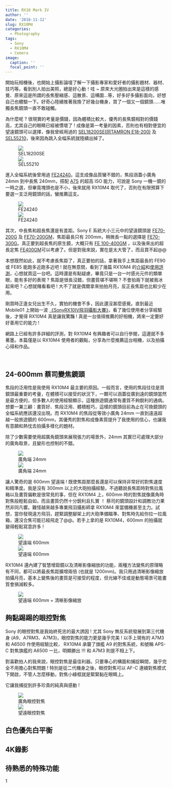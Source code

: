 ```yaml
---
title: RX10 Mark IV
author: ''
date: '2018-11-12'
slug: RX10M4
categories:
  - Photography
tags:
  - Sony
  - RX10M4
  - Cemera
image:
  caption: ''
  focal_point: ''
---
```

開始玩相機後，也開始上攝影論壇了解一下攝影專家和愛好者的攝影題材、器材、技巧等。看到別人拍出美照，總是好心動！哇 ~ 原來大光圈拍出來是這樣的感覺、原來這是所謂的長焦壓縮感、這散景、這構圖...等，好多好多攝影面向，好想自己也體驗一下。好奇心陸續推著我換了好幾台機身，買了一個又一個鏡頭......唯獨長焦鏡頭一直不敢碰觸。

為什麼呢 ? 很現實的考量是價錢，因為體積比較大，優秀的長焦鏡相對的價錢高，尤其自己的眼睛已經被慣壞了 ! 成像是第一考量的因素，否則也有相對便宜的望遠鏡頭可以選擇，像我曾經用過的 [SEL18200SE(同TAMRON E18-200)](https://www.mobile01.com/topicdetail.php?f=254&t=2511877&p=1) 及 [SEL55210](https://www.mobile01.com/topicdetail.php?f=254&t=2401339)，後來因為跳入全幅系統就陸續出掉了。

<figure>  
  <a href="https://flic.kr/p/oAEpv8" target="_blank"><img src="SEL18200SE.jpg">
  </a><figcaption>SEL18200SE</figcaption>
  <a href="https://flic.kr/p/sMJx2T" target="_blank"><img src="SEL55210.jpg">
  </a><figcaption>SEL55210</figcaption>
</figure>

進入全幅系統後曾用過 [FE24240](https://www.mobile01.com/newsdetail/16529/sony-fe-24-240mm-f3-5-6-3-oss)。這支成像品質蠻不錯的，焦段涵蓋小廣角 24mm 到中長焦 240mm，搭配 [A7S](https://www.mobile01.com/topicdetail.php?f=254&t=4736763) 的超高 ISO 能力，可說是 Sony 一機一鏡的一時之選，但畢竟塊頭也是不小，後來就用 RX10M4 取代了，否則在有限預算下要選一支泛用鏡頭的話，蠻推薦這支。

<figure>  
  <a href="https://flic.kr/p/RtNhT9" target="_blank"><img src="FE24240-1.jpg">
  </a><figcaption>FE24240</figcaption>
  <a href="https://flic.kr/p/Rvu49Q" target="_blank"><img src="FE24240-2.jpg">
  </a><figcaption>FE24240</figcaption>
</figure>

其次，中長焦和超長焦還是有差距。Sony E 系統大小三元中的望遠鏡頭是 [FE70-200G](https://www.mobile01.com/newsdetail/14905/sony-fe-70-200mm-f4-g-oss) 及 [FE70-200GM](https://www.mobile01.com/newsdetail/20667/e-mount-sony-fe-70-200mm-f2-8-gm-oss)，焦距最長只有 200mm，稍微長一點的選擇是 [FE70-300G](https://www.mobile01.com/newsdetail/18784/sony-fe-70-300mm-f4-5-5-6-g-oss)。真正要到超長焦的原生鏡，大概只有 [FE 100-400GM](https://www.mobile01.com/newsdetail/22195/sony-fe-100-400mm-f4-5-5-6-gm-oss) ，以及後來出的超長定焦 [FE400GM](https://www.mobile01.com/topicdetail.php?f=254&t=5537385)可以考慮了。但是對我來說，實在是太大管了，而且買不起@@

本想既然如此，就不考慮長焦距了，真正要拍的話，拿著我手上焦距最長的 FE90 或 FE85 能跑多近跑多近吧 ! 就在無意間，看到了幾篇 RX10M4 的[介紹](https://www.mobile01.com/newsdetail/22737/sony-cyber-shot-dsc-rx10m4-24fps-315af)和[使用評測](https://www.techbang.com/posts/55727-sony-rx10m4-interview)，心想就買這一台吧。這時還是有點疑慮，畢竟只是一台一吋感光元件的類單眼，能有多好的表現 ? 焦距是很長沒錯，但畫質堪不堪啊 ? 不會拍兩下就被我冰起來吧 ? 心想就賭看看吧 ! 大不了就是偶爾拿來拍拍月亮，反正長焦距也比較少在用。

剛買時正逢女兒出生不久，實拍的機會不多，因此還沒甚麼感覺。直到最近 Mobile01 上開始一波 [《SonyRX10IV飛羽攝影大賽》](https://www.mobile01.com/topicdetail.php?f=545&t=5588229)，看了幾位使用者分享經驗後，才覺得 RX10M4 真是讓我驚豔 ! 真是一台值得推薦的好相機，將來一定要好好善用它的能力 ! 

網路上已經有許多詳細的評測，對 RX10M4 有興趣者可以自行參閱，這邊就不多著墨。本篇僅是以 RX10M4 使用者的觀點，分享為什麼推薦這台相機，以及拍攝心得和作品。

<br />

## **24-600mm 蔡司變焦鏡頭**

焦段的泛用性是我使用 RX10M4 最主要的原因。一般而言，使用的焦段往往是買鏡頭最重要的考量，在體積可以接受的狀況下，一顆可以涵蓋從廣到遠的鏡頭當然是最方便的，但多數人的使用經驗顯示，這種旅遊鏡通常有畫質不夠銳利的通病。想要一兼三顧：畫質好、焦段泛用、體積輕巧，這樣的鏡頭目前為止在可換鏡頭的全幅系統應該還沒出現。而 RX10M4 的焦段從等效小廣角 24mm 一直到遠遠超越一般旅遊鏡的 600mm，其優秀的對焦和成像素質提升了我使用的信心，也讓我有意願和熱忱去拍攝多樣化的題材。

除了少數需要使用超廣角鏡頭來展現張力的場景外，24mm 其實已可處理大部分的廣角取景，且變形也控制的不錯。

<figure>  
  <a href="https://flic.kr/p/2afc5Cj" target="_blank"><img src="24mm-1.jpg">
  </a><figcaption>廣角端 24mm</figcaption>
    <a href="https://flic.kr/p/26eCgRR" target="_blank"><img src="24mm-2.jpg">
  </a><figcaption>廣角端 24mm</figcaption>
</figure>  

讓人驚奇的是 600mm 望遠端 ! 既使焦距那麼長還是可以保持非常好的對焦速度和精準度。我是沒有 300mm 以上的大砲拍攝經驗，不過聽說長焦距時對焦拉風箱以及畫質偏軟是很常見的事，但在 RX10M4 上，600mm 時的對焦就像廣角時對焦般輕鬆自如，而且畫質仍然十分銳利且扎實 ！ 蔡司的鏡頭設計和調教功力果然非同凡響。難怪越來越多專業飛羽攝影師拿 RX10M4 來當備機甚至主力。試想，當你發現遠方飛羽，趕緊調整腳架上的大砲準備瞄準、對焦時先給你拉一拉風箱，還沒合焦可能已經飛走了@@。若手上拿的是 RX10M4，600mm 的拍攝就變得輕鬆寫意許多 !

<figure>  
  <a href="https://flic.kr/p/FMMzqc" target="_blank"><img src="600mm-1.jpg">
  </a><figcaption>望遠端 600mm</figcaption>
  <a href="https://flic.kr/p/2bqqpXD" target="_blank"><img src="600mm-2.jpg">
  </a><figcaption>望遠端 600mm</figcaption>
</figure>

RX10M4 還內建了智慧增距鏡以及清晰影像縮放的功能，兩種方法變焦的原理略有不同，都可以將最長焦距擴增兩倍 (也就是 1200mm)。我只用過清晰影像縮放拍攝月亮，基本上變焦後的畫質是可接受的程度，但光線不佳或是動態場景可能畫質會損減較多。

<figure>
  <a href="https://flic.kr/p/NtLPne" target="_blank"><img src="1200mm.jpg">
  </a><figcaption>望遠端 600mm + 清晰影像縮放</figcaption>
</figure>


## **夠黏踢踢的眼控對焦**

Sony 的眼控對焦是我始終死忠的最大誘因 ! 尤其 Sony 無反系統發展到第三代機身 (A9、A7RM3、A7M3)，眼控對焦的能力更是幾乎完美 ! 以手上現有的 A7M3 和 A6500 作使用經驗比較， RX10M4 承襲了旗艦 A9 的對焦系統，和號稱 APS-C 對焦旗艦的 A6500 一比，明顯勝出 !!! 和 A7M3 則是不相上下。

對喜歡拍人的我來說，眼控對焦是最佳利器。只要專心的構圖和捕捉瞬間，幾乎完全不用擔心對焦問題 ! 特別是從二代機身之後，眼控對焦可以 AF-C 連續對焦模式下開啟，不管人怎麼移動，對焦小綠框就是緊緊黏在眼睛上。

它讓我捕捉到許多珍貴的純真與感動 !

<figure>
  <a href="" target="_blank"><img src="EyeAF-1.jpg">
  </a><figcaption>廣角眼控對焦</figcaption>
  <a href="" target="_blank"><img src="EyeAF-2.jpg">
  </a><figcaption>望遠眼控對焦</figcaption>
</figure>


## **白色優先白平衡**



## **4K錄影**


## **待熟悉的特殊功能**

1



